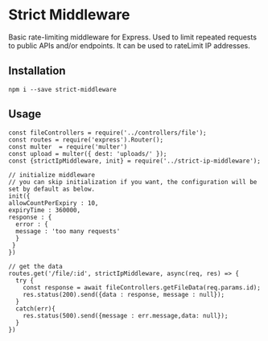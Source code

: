 # Strict Middleware

Basic rate-limiting middleware for Express. Used to limit repeated requests to public APIs and/or endpoints. It can be used to rateLimit IP addresses.

## Installation

```
npm i --save strict-middleware
```

## Usage

```
const fileControllers = require('../controllers/file');
const routes = require('express').Router();
const multer  = require('multer')
const upload = multer({ dest: 'uploads/' });
const {strictIpMiddleware, init} = require('../strict-ip-middleware');

// initialize middleware
// you can skip initialization if you want, the configuration will be set by default as below.
init({
allowCountPerExpiry : 10,
expiryTime : 360000,
response : { 
  error : { 
  message : 'too many requests'
  }
 }
})

// get the data
routes.get('/file/:id', strictIpMiddleware, async(req, res) => {
  try {
    const response = await fileControllers.getFileData(req.params.id);
    res.status(200).send({data : response, message : null});
  }
  catch(err){
    res.status(500).send({message : err.message,data: null});
  }
})

```
